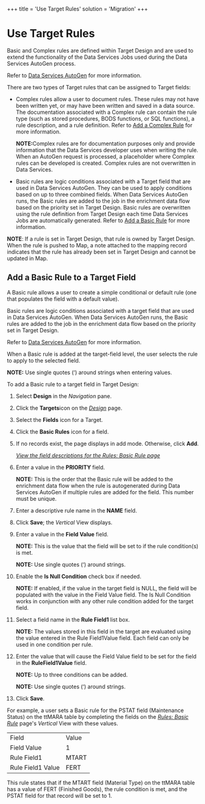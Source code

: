 +++
title = 'Use Target Rules'
solution = 'Migration'
+++

# Use Target Rules

Basic and Complex rules are defined within Target Design and are used to
extend the functionality of the Data Services Jobs used during the Data
Services AutoGen process.  

Refer to [Data Services
AutoGen](../../Data_Services_AutoGen/Data_Services_Automation) for
more information.

There are two types of Target rules that can be assigned to Target
fields:

  - Complex rules allow a user to document rules. These rules may not
    have been written yet, or may have been written and saved in a data
    source. The documentation associated with a Complex rule can contain
    the rule type (such as stored procedures, BODS functions, or SQL
    functions), a rule description, and a rule definition. Refer to [Add
    a Complex Rule](Complex_Rules) for more information.
    
    <span style="font-weight: bold;">NOTE:</span>Complex rules are for
    documentation purposes only and provide information that the Data
    Services developer uses when writing the rule. When an AutoGen
    request is processed, a placeholder where Complex rules can be
    developed is created. Complex rules are not overwritten in Data
    Services.

<!-- end list -->

  - Basic rules are logic conditions associated with a Target field that
    are used in Data Services AutoGen. They can be used to apply
    conditions based on up to three combined fields. When Data Services
    AutoGen runs, the Basic rules are added to the job in the enrichment
    data flow based on the priority set in Target Design. Basic rules
    are overwritten using the rule definition from Target Design each
    time Data Services Jobs are automatically generated. Refer to [Add a
    Basic Rule](Basic_Rules) for more information.

**NOTE**: If a rule is set in Target Design, that rule is owned by
Target Design. When the rule is pushed to Map, a note attached to the
mapping record indicates that the rule has already been set in Target
Design and cannot be updated in Map.

## Add a Basic Rule to a Target Field

A Basic rule allows a user to create a simple conditional or default
rule (one that populates the field with a default value).

Basic rules are logic conditions associated with a target field that are
used in Data Services AutoGen. When Data Services AutoGen runs, the
Basic rules are added to the job in the enrichment data flow based on
the priority set in Target Design.

Refer to [Data Services
AutoGen](../../Data_Services_AutoGen/Data_Services_Automation) for
more information.

When a Basic rule is added at the target-field level, the user selects
the rule to apply to the selected field.

<span style="font-weight: bold;">NOTE:</span> Use single quotes (‘)
around strings when entering values.

To add a Basic rule to a target field in Target Design:

1.  Select **Design** in the
    <span style="font-style: italic;">Navigation</span> pane.

2.  Click the **Targets**icon on the *[Design](../Page_Desc/Design)*
    page.

3.  Select the **Fields** icon for a Target.

4.  Click the **Basic Rules** icon for a field.

5.  If no records exist, the page displays in add mode. Otherwise, click
    **Add**.
    
    *[View the field descriptions for the Rules: Basic
    Rule page](../Page_Desc/Rules_Basic_Rule_H)*

6.  Enter a value in the **PRIORITY** field.
    
    **NOTE:** This is the order that the Basic rule will be added to the
    enrichment data flow when the rule is autogenerated during Data
    Services AutoGen if multiple rules are added for the field. This
    number must be unique.

7.  Enter a descriptive rule name in the
    <span style="font-weight: bold;">NAME</span> field.

8.  Click **Save**; the *Vertical* View displays.

9.  Enter a value in the **Field Value** field.
    
    **NOTE:** This is the value that the field will be set to if the
    rule condition(s) is met.
    
    **NOTE:** Use single quotes (‘) around strings.

10. <span>Enable the </span><span style="font-weight: bold;">Is Null
    Condition</span><span> check box if needed</span>.
    
    **NOTE:** If enabled, if the value in the target field is NULL, the
    field will be populated with the value in the Field Value field. The
    Is Null Condition works in conjunction with any other rule condition
    added for the target field.

11. Select a field name in the <span style="font-weight: bold;">Rule
    Field1</span> list box.
    
    **NOTE:** The values stored in this field in the target are
    evaluated using the value entered in the Rule Field1Value field.
    Each field can only be used in one condition per rule.

12. Enter the value that will cause the Field Value field to be set for
    the field in the
    <span style="font-weight: bold;">RuleField1Value</span> field.
    
    **NOTE:** Up to three conditions can be added.
    
    **NOTE:** Use single quotes (‘) around strings.

13. Click <span style="font-weight: bold;">Save</span>.

For example, a user sets a Basic rule for the PSTAT field (Maintenance
Status) on the ttMARA table by completing the fields on the
<span style="font-style: italic;">[Rules: Basic
Rule](../Page_Desc/Rules_Basic_Rule_H)</span> page's
<span style="font-style: italic;">Vertical</span> View with these
values.

|                   |       |
| ----------------- | ----- |
| Field             | Value |
| Field Value       | 1     |
| Rule Field1       | MTART |
| Rule Field1 Value | FERT  |

This rule states that if the MTART field (Material Type) on the ttMARA
table has a value of FERT (Finished Goods), the rule condition is met,
and the PSTAT field for that record will be set to 1.
